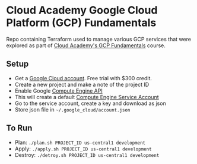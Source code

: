 # Cloud Academy Google Cloud Platform (GCP) Fundamentals

Repo containing Terraform used to manage various GCP services that were 
explored as part of 
[Cloud Academy's GCP Fundamentals](https://cloudacademy.com/google/google-cloud-platform-fundamentals-course/) course.

## Setup
- Get a [Google Cloud account](https://cloud.google.com). Free trial with $300 credit.
- Create a new project and make a note of the project ID
- Enable Google [Compute Engine API](https://console.developers.google.com/apis/api/compute.googleapis.com)
- This will create a default [Compute Engine Service Account](https://console.developers.google.com/iam-admin/serviceaccounts/)
- Go to the service account, create a key and download as json
- Store json file in `~/.google_cloud/account.json`

## To Run
- Plan: `./plan.sh PROJECT_ID us-central1 development`
- Apply: `./apply.sh PROJECT_ID us-central1 development`
- Destroy: `./detroy.sh PROJECT_ID us-central1 development`
